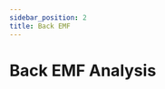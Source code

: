 ```yaml
---
sidebar_position: 2
title: Back EMF
---
```

# Back EMF Analysis

<!-- TODO: Sakai-san -->

<!-- TODO: Kaimori-san -->